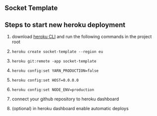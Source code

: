 ## Socket Template

## Steps to start new heroku deployment

1) download [heroku CLI](https://devcenter.heroku.com/articles/heroku-cli#download-and-install) and run the following commands in the project root

2) `heroku create socket-template --region eu`

3) `heroku git:remote -app socket-template`

4) `heroku config:set YARN_PRODUCTION=false`

5) `heroku config:set HOST=0.0.0.0`

6) `heroku config:set NODE_ENV=production`

7) connect your github repository to heroku dashboard

8) (optional) in heroku dashboard enable automatic deploys
